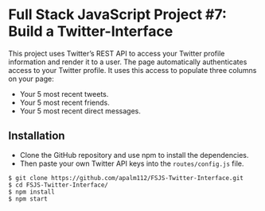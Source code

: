 # Full Stack JavaScript Project #7:  Build a Twitter-Interface
This project uses Twitter’s REST API to access your Twitter profile information and render it to a user. The page automatically authenticates access to your Twitter profile. It uses this access to populate three columns on your page:  
* Your 5 most recent tweets. 
* Your 5 most recent friends. 
* Your 5 most recent direct messages.

## Installation
* Clone the GitHub repository and use npm to install the dependencies.
* Then paste your own Twitter API keys into the `routes/config.js` file.

```
$ git clone https://github.com/apalm112/FSJS-Twitter-Interface.git
$ cd FSJS-Twitter-Interface/
$ npm install
$ npm start
```
